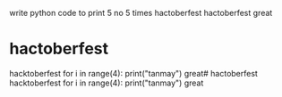 write python code to print 5 no 5 times 
hactoberfest
hactoberfest
great
# hactoberfest
hacktoberfest
for i in range(4):
print("tanmay")
great# hactoberfest
hacktoberfest
for i in range(4):
print("tanmay")
great
